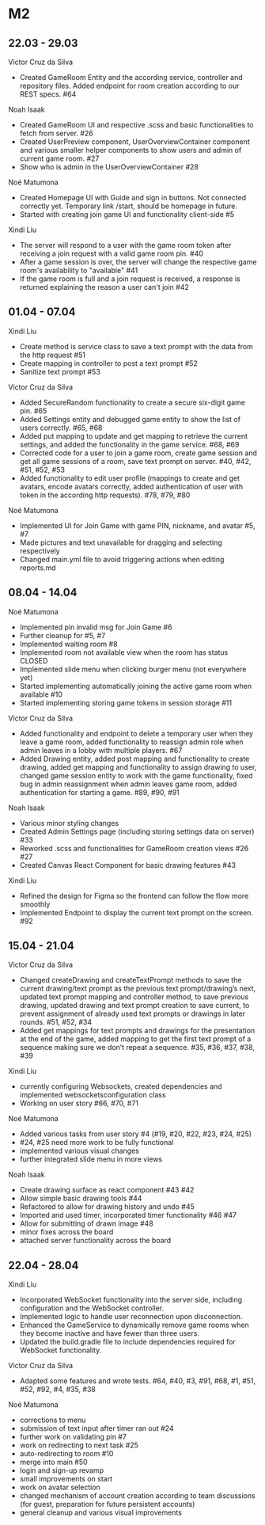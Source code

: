 # M2

## 22.03 - 29.03

Victor Cruz da Silva

- Created GameRoom Entity and the according service, controller and repository files. Added endpoint for room creation according to our REST specs. #64

Noah Isaak

- Created GameRoom UI and respective .scss and basic functionalities to fetch from server. #26
- Created UserPreview component, UserOverviewContainer component and various smaller helper components to show users and admin of current game room. #27
- Show who is admin in the UserOverviewContainer #28

Noé Matumona

- Created Homepage UI with Guide and sign in buttons. Not connected correctly yet. Temporary link /start, should be homepage in future.
- Started with creating join game UI and functionality client-side #5

Xindi Liu

- The server will respond to a user with the game room token after receiving a join request with a valid game room pin. #40
- After a game session is over, the server will change the respective game room's availability to "available" #41
- If the game room is full and a join request is received, a response is returned explaining the reason a user can't join #42

## 01.04 - 07.04

Xindi Liu

- Create method is service class to save a text prompt with the data from the http request #51
- Create mapping in controller to post a text prompt #52
- Sanitize text prompt #53

Victor Cruz da Silva

- Added SecureRandom functionality to create a secure six-digit game pin. #65
- Added Settings entity and debugged game entity to show the list of users correctly. #65, #68
- Added put mapping to update and get mapping to retrieve the current settings, and added the functionality in the game service. #68, #69
- Corrected code for a user to join a game room, create game session and get all game sessions of a room, save text prompt on server. #40, #42, #51, #52, #53
- Added functionality to edit user profile (mappings to create and get avatars, encode avatars correctly, added authentication of user with token in the according http requests). #78, #79, #80

Noé Matumona

- Implemented UI for Join Game with game PIN, nickname, and avatar #5, #7
- Made pictures and text unavailable for dragging and selecting respectively
- Changed main.yml file to avoid triggering actions when editing reports.md

## 08.04 - 14.04

Noé Matumona

- Implemented pin invalid msg for Join Game #6
- Further cleanup for #5, #7
- Implemented waiting room #8
- Implemented room not available view when the room has status CLOSED
- Implemented slide menu when clicking burger menu (not everywhere yet)
- Started implementing automatically joining the active game room when available #10
- Started implementing storing game tokens in session storage #11

Victor Cruz da Silva

- Added functionality and endpoint to delete a temporary user when they leave a game room, added functionality to reassign admin role when admin leaves in a lobby with multiple players. #67
- Added Drawing entity, added post mapping and functionality to create drawing, added get mapping and functionality to assign drawing to user, changed game session entity to work with the game functionality, fixed bug in admin reassignment when admin leaves game room, added authentication for starting a game. #89, #90, #91
  
Noah Isaak

- Various minor styling changes
- Created Admin Settings page (including storing settings data on server) #33
- Reworked .scss and functionalities for GameRoom creation views #26 #27
- Created Canvas React Component for basic drawing features #43

Xindi Liu

- Refined the design for Figma so the frontend can follow the flow more smoothly
- Implemented Endpoint to display the current text prompt on the screen. #92

## 15.04 - 21.04

Victor Cruz da Silva

- Changed createDrawing and createTextPrompt methods to save the current drawing/text prompt as the previous text prompt/drawing’s next, updated text prompt mapping and controller method, to save previous drawing, updated drawing and text prompt creation to save current, to prevent assignment of already used text prompts or drawings in later rounds. #51, #52, #34
- Added get mappings for text prompts and drawings for the presentation at the end of the game, added mapping to get the first text prompt of a sequence making sure we don’t repeat a sequence. #35, #36, #37, #38, #39

Xindi Liu

- currently configuring Websockets, created dependencies and implemented websocketsconfiguration class
- Working on user story #66, #70, #71

Noé Matumona

- Added various tasks from user story #4 (#19, #20, #22, #23, #24, #25)
- #24, #25 need more work to be fully functional
- implemented various visual changes
- further integrated slide menu in more views

Noah Isaak

- Create drawing surface as react component #43 #42
- Allow simple basic drawing tools #44
- Refactored to allow for drawing history and undo #45
- Imported and used timer, incorporated timer functionality #46 #47
- Allow for submitting of drawn image #48
- minor fixes across the board
- attached server functionality across the board

## 22.04 - 28.04

Xindi Liu

- Incorporated WebSocket functionality into the server side, including configuration and the WebSocket controller.
- Implemented logic to handle user reconnection upon disconnection.
- Enhanced the GameService to dynamically remove game rooms when they become inactive and have fewer than three users.
- Updated the build.gradle file to include dependencies required for WebSocket functionality.

Victor Cruz da Silva

- Adapted some features and wrote tests. #64, #40, #3, #91, #68, #1, #51, #52, #92, #4, #35, #38

Noé Matumona

- corrections to menu
- submission of text input after timer ran out #24
- further work on validating pin #7
- work on redirecting to next task #25
- auto-redirecting to room #10
- merge into main #50
- login and sign-up revamp
- small improvements on start
- work on avatar selection
- changed mechanism of account creation according to team discussions (for guest, preparation for future persistent accounts)
- general cleanup and various visual improvements
